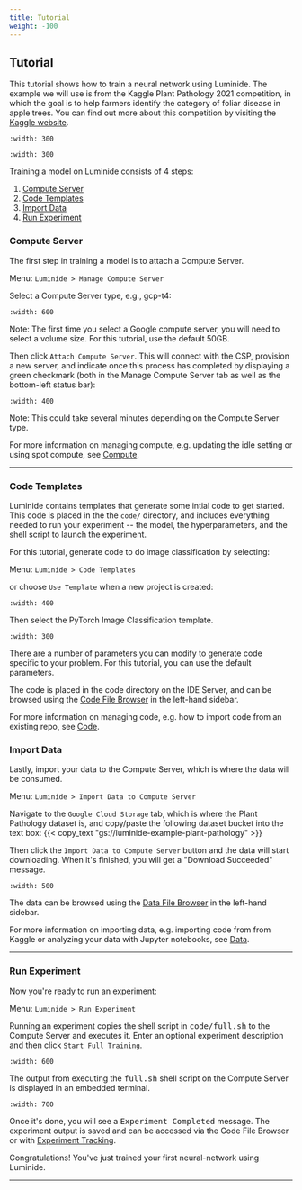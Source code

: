 ```yaml
---
title: Tutorial
weight: -100
---
```


## Tutorial

This tutorial shows how to train a neural network using Luminide. The example we will use is from the Kaggle Plant Pathology 2021 competition, in which the goal is to help farmers identify the category of foliar disease in apple trees.  You can find out more about this competition by visiting the [Kaggle website](https://www.kaggle.com/c/plant-pathology-2021-fgvc8).

```{image} ../images/feb-apple-leaf-good.png
:width: 300
```
```{image} ../images/feb-apple-leaf-bad.png
:width: 300
```

Training a model on Luminide consists of 4 steps:

1. [Compute Server](tutorial#compute-server)
2. [Code Templates](tutorial#code-templates)
3. [Import Data](tutorial#import-data)
4. [Run Experiment](tutorial#run-experiment)

### Compute Server

The first step in training a model is to attach a Compute Server.

Menu: `Luminide > Manage Compute Server`

Select a Compute Server type, e.g., gcp-t4:

```{image} ../images/feb-compute-server.png
:width: 600
```

Note: The first time you select a Google compute server, you will need to select a volume size.  For this tutorial, use the default 50GB.

Then click `Attach Compute Server`.  This will connect with the CSP, provision a new server, and indicate once this process has completed by displaying a green checkmark (both in the Manage Compute Server tab as well as the bottom-left status bar):

```{image} ../images/feb-status-bar.png
:width: 400
```
Note: This could take several minutes depending on the Compute Server type.

For more information on managing compute, e.g. updating the idle setting or using spot compute, see  [Compute](docs/compute).

<p></p><hr>

### Code Templates

Luminide contains templates that generate some intial code to get started.  This code is placed in the the `code/` directory, and includes everything needed to run your experiment -- the model, the hyperparameters, and the shell script to launch the experiment.

For this tutorial, generate code to do image classification by selecting:

Menu: `Luminide > Code Templates`

or choose `Use Template`  when a new project is created:

```{image} ../images/feb-initialize-project-code.png
:width: 400
```

Then select the PyTorch Image Classification template.

```{image} ../images/feb-template-use.png
:width: 300
```

There are a number of parameters you can modify to generate code specific to your problem.  For this tutorial, you can use the default parameters.

The code is placed in the code directory on the IDE Server, and can be browsed using the [Code File Browser](docs/overview#code-file-browser) in the left-hand sidebar.

For more information on managing code, e.g. how to import code from an existing repo, see  [Code](docs/code).

### Import Data

Lastly, import your data to the Compute Server, which is where the data will be consumed.

Menu: `Luminide > Import Data to Compute Server`

Navigate to the `Google Cloud Storage` tab, which is where the Plant Pathology dataset is, and copy/paste the following dataset bucket into the text box:  {{< copy_text "gs://luminide-example-plant-pathology" >}}

Then click the `Import Data to Compute Server` button and the data will start downloading. When it's finished, you will get a "Download Succeeded" message.

```{image} ../images/feb-google-cloud.png
:width: 500
```

The data can be browsed using the [Data File Browser](docs/overview#data-file-browser) in the left-hand sidebar.

For more information on importing data, e.g. importing code from from Kaggle or analyzing your data with Jupyter notebooks, see  [Data](docs/data).

<p></p><hr>

### Run Experiment

Now you're ready to run an experiment:

Menu: `Luminide > Run Experiment`

Running an experiment copies the shell script in <kbd>code/full.sh</kbd> to the Compute Server and executes it.  Enter an optional experiment description and then click `Start Full Training`.

```{image} ../images/feb-train.png
:width: 600
```

The output from executing the <kbd>full.sh</kbd> shell script on the Compute Server is displayed in an embedded terminal.

```{image} ../images/feb-training-completed.png
:width: 700
```

Once it's done, you will see a <kbd>Experiment Completed</kbd> message. The experiment output is saved and can be accessed via the Code File Browser or with [Experiment Tracking](docs/run-experiment#experiment-tracking).

Congratulations! You've just trained your first neural-network using Luminide.

<p></p><hr>

